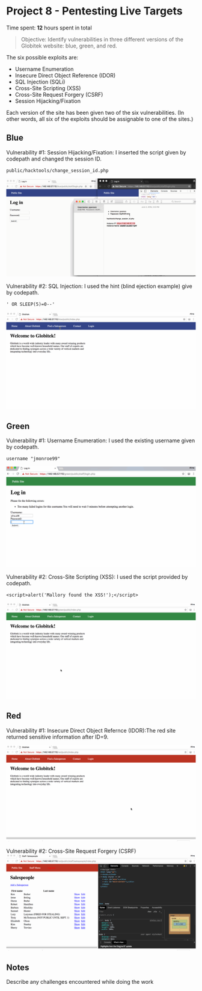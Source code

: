# Project 8 - Pentesting Live Targets

Time spent: **12** hours spent in total

> Objective: Identify vulnerabilities in three different versions of the Globitek website: blue, green, and red.

The six possible exploits are:
* Username Enumeration
* Insecure Direct Object Reference (IDOR)
* SQL Injection (SQLi)
* Cross-Site Scripting (XSS)
* Cross-Site Request Forgery (CSRF)
* Session Hijacking/Fixation

Each version of the site has been given two of the six vulnerabilities. (In other words, all six of the exploits should be assignable to one of the sites.)

## Blue

Vulnerability #1: Session Hijacking/Fixation: I inserted the script given by codepath and changed the session ID.
```
public/hacktools/change_session_id.php
```
![](https://github.com/aragon0118/Week-8-Best-HACKER/blob/master/Session%20Hijacking%20Week%208.gif)

Vulnerability #2: SQL Injection: I used the hint (blind ejection example) give by codepath.
```
' OR SLEEP(5)=0--' 
```
![](https://github.com/aragon0118/Week-8-Best-HACKER/blob/master/SQL%20Week%208.gif)


## Green

Vulnerability #1: Username Enumeration: I used the existing username given by codepath.
```
username "jmonroe99"
```
![](https://github.com/aragon0118/Week-8-Best-HACKER/blob/master/Username%20Enumeration%20Week%208.gif)

Vulnerability #2: Cross-Site Scripting (XSS): I used the script provided by codepath.
```
<script>alert('Mallory found the XSS!');</script>
```
![](https://github.com/aragon0118/Week-8-Best-HACKER/blob/master/XSS%20Week%208.gif)

## Red

Vulnerability #1: Insecure Direct Object Refernce (IDOR):The red site returned sensitive information after ID=9.

![](https://github.com/aragon0118/Week-8-Best-HACKER/blob/master/IDOR%20Week%208.gif)

Vulnerability #2: Cross-Site Request Forgery (CSRF)
![](https://github.com/aragon0118/Week-8-Best-HACKER/blob/master/CSRF%20Week%208.gif)



## Notes

Describe any challenges encountered while doing the work
